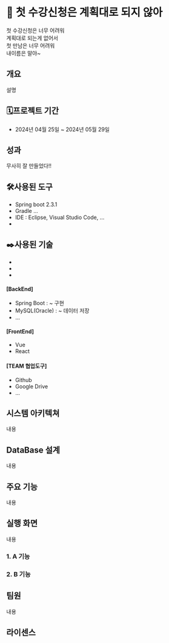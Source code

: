 # 📖 첫 수강신청은 계획대로 되지 않아
 첫 수강신청은 너무 어려워 <br/>
 계획대로 되는게 없어서<br/>
 첫 만남은 너무 어려워<br/>
 내이름은 말야~ <br/>

## 개요
설명

## 🗓️프로젝트 기간
* 2024년 04월 25일 ~ 2024년 05월 29일

## 성과
무사히 잘 만들었다!!
## 🛠️사용된 도구
* Spring boot 2.3.1
* Gradle ...
* IDE : Eclipse, Visual Studio Code, ...
* 

## ✒️사용된 기술
* 
*
*
#### [BackEnd]
 * Spring Boot : ~ 구현
 * MySQL(Oracle) : ~ 데이터 저장
 * ...

#### [FrontEnd]
 * Vue
 * React

#### [TEAM 협업도구]
 * Github
 * Google Drive
 * ...

## 시스템 아키텍쳐
내용



## DataBase 설계
내용
## 주요 기능
내용
## 실행 화면
내용
### 1. A 기능
### 2. B 기능


## 팀원
내용

## 라이센스
